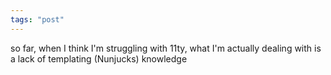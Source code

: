 ```yaml
---
tags: "post"
---
```


so far, when I think I'm struggling with 11ty, what I'm actually dealing with is a lack of templating (Nunjucks) knowledge
